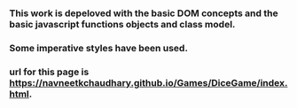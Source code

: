 ### This work is depeloved with the basic DOM concepts and the basic javascript functions objects and class model.
### Some imperative styles have been used.
### url for this page is https://navneetkchaudhary.github.io/Games/DiceGame/index.html.
